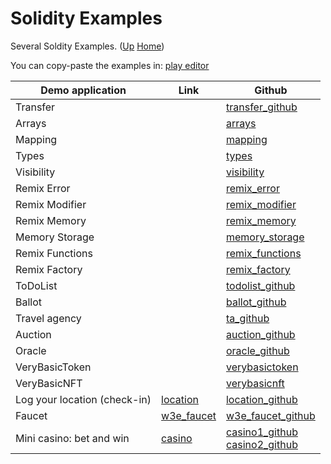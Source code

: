 # Solidity Examples

Several Soldity Examples. ([Up](..) [Home](..\..))

You can copy-paste the examples in: [play editor]

[play editor]: https://playproject.io/play-ed/


| Demo application              | Link         | Github
| ---------                     | -------      | -----
| Transfer                      |              | [transfer_github]
| Arrays                        |              | [arrays]
| Mapping                       |              | [mapping]
| Types                         |              | [types]
| Visibility                    |              | [visibility]
| Remix Error                   |              | [remix_error]
| Remix Modifier                |              | [remix_modifier]
| Remix Memory                  |              | [remix_memory]
| Memory Storage                |              | [memory_storage]
| Remix Functions               |              | [remix_functions]
| Remix Factory                 |              | [remix_factory]
| ToDoList                      |              | [todolist_github]
| Ballot                        |              | [ballot_github]
| Travel agency                 |              | [ta_github]
| Auction                       |              | [auction_github]
| Oracle                        |              | [oracle_github]
| VeryBasicToken                |              | [verybasictoken]
| VeryBasicNFT                  |              | [verybasicnft]
| Log your location (check-in)  | [location]   | [location_github]
| Faucet                        | [w3e_faucet] | [w3e_faucet_github]
| Mini casino: bet and win      | [casino]     | [casino1_github]<br>[casino2_github]

[location]:          http://web3examples.com/location
[location_github]:   https://github.com/web3examples/location

[casino]:            http://web3examples.com/ethereum/casino/
[casino1_github]:    https://github.com/web3examples/ethereum/tree/master/casino
[casino2_github]:    https://github.com/web3examples/ethereum/blob/master/solidity_examples/Casino.sol

[w3e_faucet]:        http://web3examples.com/ethereum/faucet
[w3e_faucet_github]: https://github.com/web3examples/ethereum/tree/master/faucet

[transfer_github]:   https://github.com/web3examples/ethereum/blob/master/solidity_examples/Transfer.sol
[todolist_github]:   https://github.com/web3examples/ethereum/blob/master/solidity_examples/ToDoList.sol
[ballot_github]:     https://github.com/web3examples/ethereum/blob/master/solidity_examples/Ballot.sol

[ta_github]:        https://github.com/web3examples/ethereum/blob/master/solidity_examples/TravelAgency.sol
[auction_github]:   https://github.com/web3examples/ethereum/blob/master/solidity_examples/SimpleAuction.sol
[oracle_github]:    https://github.com/web3examples/ethereum/blob/master/solidity_examples/ProvableTempOracle.sol


[verybasictoken]:   https://github.com/web3examples/ethereum/blob/master/solidity_examples/VeryBasicToken.sol
[verybasicnft]:     https://github.com/web3examples/ethereum/blob/master/solidity_examples/VeryBasicNFT.sol  
[remix_factory]:    https://github.com/web3examples/ethereum/blob/master/solidity_examples/Remix_Factory.sol 
[remix_functions]:  https://github.com/web3examples/ethereum/blob/master/solidity_examples/Remix_Functions.sol
[remix_memory]:     https://github.com/web3examples/ethereum/blob/master/solidity_examples/Remix_Memory.sol
[arrays]:           https://github.com/web3examples/ethereum/blob/master/solidity_examples/Arrays.sol
[types]:            https://github.com/web3examples/ethereum/blob/master/solidity_examples/Types.sol
[visibility]:       https://github.com/web3examples/ethereum/blob/master/solidity_examples/Visibility.sol
[remix_modifier]:   https://github.com/web3examples/ethereum/blob/master/solidity_examples/Remix_Modifier.sol
[remix_error]:      https://github.com/web3examples/ethereum/blob/master/solidity_examples/Remix_Error.sol
[mapping]:          https://github.com/web3examples/ethereum/blob/master/solidity_examples/Mapping.sol
[memory_storage]:   https://github.com/web3examples/ethereum/blob/master/solidity_examples/Memory_Storage.sol